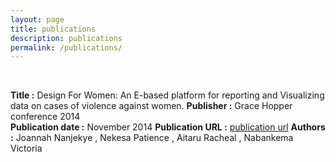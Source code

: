 ```yaml
---
layout: page
title: publications
description: publications
permalink: /publications/
---
```

<br>

**Title :** Design For Women: An E-based platform for reporting and Visualizing data on cases of violence against women.
**Publisher :** Grace Hopper conference 2014  
**Publication date :** November 2014
**Publication URL :** [publication url](http://gracehopper.org/posters/)
**Authors :** Joannah Nanjekye , Nekesa Patience , Aitaru Racheal , Nabankema Victoria